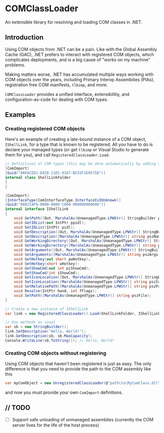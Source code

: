 # COMClassLoader
An extensible library for resolving and loading COM classes in .NET.

## Introduction

Using COM objects from .NET can be a pain. Like with the Global Assembly Cache (GAC), .NET prefers to interact with registered COM objects, which
complicates deployments, and is a big cause of "works on my machine" problems.

Making matters worse, .NET has accumulated multiple ways working with COM objects over the years, including Primary Interop Assembilies (PIAs), registration
free COM manifests, `tlbimp`, and more.

`COMClassLoader` provides a unified interface, extensibilitiy, and configuration-as-code for dealing with COM types.

## Examples

### Creating registered COM objects

Here's an example of creating a late-bound instance of a COM object, `IShellLink`, for a type that is known to be registered. All you have to do is declare your
managed types (or get `tlbimp` or Visual Studio to generate them for you), and call `RegisteredClassLoader.Load`.

```csharp
// Definitions of COM types (this may be done automatically by adding a COM library as a project reference)
[ComImport]
[Guid("0AFACED1-E828-11D1-9187-B532F1E9575D")]
internal class ShellLinkFolder
{
}

[ComImport]
[InterfaceType(ComInterfaceType.InterfaceIsIUnknown)]
[Guid("000214F9-0000-0000-C000-000000000046")]
internal interface IShellLink
{
    void GetPath([Out, MarshalAs(UnmanagedType.LPWStr)] StringBuilder pszFile, int cchMaxPath, out IntPtr pfd, int fFlags);
    void GetIDList(out IntPtr ppidl);
    void SetIDList(IntPtr pidl);
    void GetDescription([Out, MarshalAs(UnmanagedType.LPWStr)] StringBuilder pszName, int cchMaxName);
    void SetDescription([MarshalAs(UnmanagedType.LPWStr)] string pszName);
    void GetWorkingDirectory([Out, MarshalAs(UnmanagedType.LPWStr)] StringBuilder pszDir, int cchMaxPath);
    void SetWorkingDirectory([MarshalAs(UnmanagedType.LPWStr)] string pszDir);
    void GetArguments([Out, MarshalAs(UnmanagedType.LPWStr)] StringBuilder pszArgs, int cchMaxPath);
    void SetArguments([MarshalAs(UnmanagedType.LPWStr)] string pszArgs);
    void GetHotkey(out short pwHotkey);
    void SetHotkey(short wHotkey);
    void GetShowCmd(out int piShowCmd);
    void SetShowCmd(int iShowCmd);
    void GetIconLocation([Out, MarshalAs(UnmanagedType.LPWStr)] StringBuilder pszIconPath, int cchIconPath, out int piIcon);
    void SetIconLocation([MarshalAs(UnmanagedType.LPWStr)] string pszIconPath, int iIcon);
    void SetRelativePath([MarshalAs(UnmanagedType.LPWStr)] string pszPathRel, int dwReserved);
    void Resolve(IntPtr hwnd, int fFlags);
    void SetPath([MarshalAs(UnmanagedType.LPWStr)] string pszFile);
}

// Create a new instance of IShellLink
var link = new RegisteredClassLoader().Load<ShellLinkFolder, IShellLink>();

// Use methods as usual
var sb = new StringBuilder();
link.SetDescription("Hello, World!");
link.GetDescription(sb, sb.MaxCapacity);
Console.WriteLine(sb.ToString()); // Hello, World!
```

### Creating COM objects without registering

Using COM objects that haven't been registered is just as easy. The only difference is that you need to provide the path to the COM assembly like this

```csharp
var myComObject = new UnregisteredClassLoader(@"path\to\MyComClass.dll").Load<MyComEntryClass, IMyComInterface>();
```

and now you _must_ provide your own `ComImport` definitions.

## // TODO
* [ ] Support safe unloading of unmanaged assemblies (currently the COM server lives for the life of the host process)